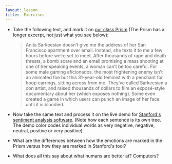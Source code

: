 ```yaml
---
layout: lesson
title:  Exercises
---
```

* Take the following text, and mark it on [our class Prism](/textanalysiscoursebook/book/http:/prism.scholarslab.org/prisms/84f15902-686a-11e6-905c-005056b3784e/highlight?locale=en) (The Prism has a longer excerpt, not just what you see below):

  > Anita Sarkeesian doesn’t give me the address of her San Francisco apartment over email. Instead, she texts it to me a few hours before we’re set to meet. After thousands of rape and death threats, a bomb scare and an email promising a mass shooting at one of her speaking events, a woman can’t be too careful. For some male gaming aficionados, the most frightening enemy isn’t an animated foe but this 31-year-old feminist with a penchant for hoop earrings, sitting across from me. They’ve called Sarkeesian a con artist, and raised thousands of dollars to film an exposé-style documentary about her \(which exposes nothing\). Some even created a game in which users can punch an image of her face until it is bloodied.


* Now take the same text and process it on the live demo for [Stanford's sentiment analysis software](/textanalysiscoursebook/book/http:/nlp.stanford.edu:8080/sentiment/rntnDemo.html). \(Note how each sentence is its own tree. The demo color codes individual words as very negative, negative, neutral, positive or very positive\).

* What are the differences between how the emotions are marked in the Prism versus how they are marked in Stanford's tool?

* What does all this say about what humans are better at? Computers?


